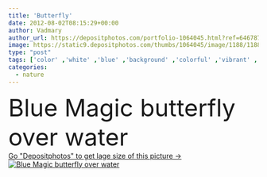 ```yaml
---
title: 'Butterfly'
date: 2012-08-02T08:15:29+00:00
author: Vadmary
author_url: https://depositphotos.com/portfolio-1064045.html?ref=64678756
image: https://static9.depositphotos.com/thumbs/1064045/image/1188/11889482/api_thumb_450.jpg?forcejpeg=true
type: "post"
tags: ['color' ,'white' ,'blue' ,'background' ,'colorful' ,'vibrant' ,'illustration' ,'design' ,'space' ,'shiny' ,'beautiful' ,'bright' ,'reflection' ,'art' ,'beauty' ,'nature' ,'spring' ,'water' ,'sensuality' ,'up' ,'light' ,'tropical' ,'over' ,'easter' ,'elements' ,'star' ,'concept' ,'motion' ,'insect' ,'romantic' ,'fingers' ,'glow' ,'wallpaper' ,'magic' ,'mystery' ,'surface' ,'wing' ,'Butterfly' ,'fly' ,'ripple' ,'waves' ,'unusual' ,'copy space' ,'fairy' ,'tenderness' ,'cyan' ,'magical' ,'mystical' ,'eau' ,'butterflies' ]
categories: 
  - nature
---
```

<div aling="center">
            <font size="60"> Blue Magic butterfly over water</font>   
</div>
<div>
    <a href='https://static9.depositphotos.com/thumbs/1064045/image/1188/11889482/api_thumb_450.jpg?forcejpeg=true?ref=64678756' target=_blank > Go "Depositphotos" to get lage size of this picture ->
        <img href='https://static9.depositphotos.com/thumbs/1064045/image/1188/11889482/api_thumb_450.jpg?forcejpeg=true?ref=64678756' src='https://static9.depositphotos.com/1064045/1188/i/950/depositphotos_11889482-stock-photo-butterfly.jpg?forcejpeg=true' alt='Blue Magic butterfly over water' >
    </a>
</div>
